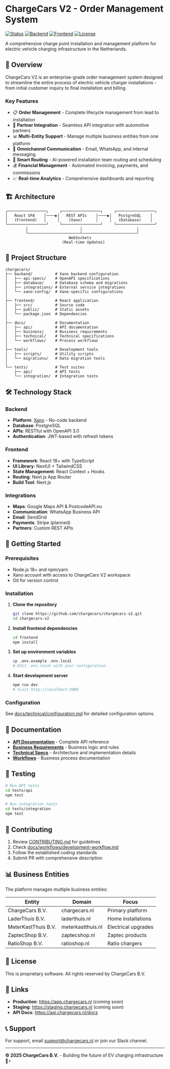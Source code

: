 # ChargeCars V2 - Order Management System

[![Status](https://img.shields.io/badge/status-development-yellow)](https://github.com/chargecars/chargecars-v2)
[![Backend](https://img.shields.io/badge/backend-Xano-blue)](https://xano.com)
[![Frontend](https://img.shields.io/badge/frontend-React-61dafb)](https://reactjs.org)
[![License](https://img.shields.io/badge/license-proprietary-red)](LICENSE)

A comprehensive charge point installation and management platform for electric vehicle charging infrastructure in the Netherlands.

## 🚀 Overview

ChargeCars V2 is an enterprise-grade order management system designed to streamline the entire process of electric vehicle charger installations - from initial customer inquiry to final installation and billing.

### Key Features

- 📋 **Order Management** - Complete lifecycle management from lead to installation
- 🤝 **Partner Integration** - Seamless API integration with automotive partners
- 📊 **Multi-Entity Support** - Manage multiple business entities from one platform
- 📱 **Omnichannel Communication** - Email, WhatsApp, and internal messaging
- 📍 **Smart Routing** - AI-powered installation team routing and scheduling
- 💰 **Financial Management** - Automated invoicing, payments, and commissions
- 📈 **Real-time Analytics** - Comprehensive dashboards and reporting

## 🏗️ Architecture

```
┌─────────────────┐     ┌─────────────────┐     ┌─────────────────┐
│   React SPA    │────▶│   REST APIs    │────▶│   PostgreSQL    │
│   (Frontend)   │     │    (Xano)      │     │   (Database)    │
└─────────────────┘     └─────────────────┘     └─────────────────┘
         │                       │                        │
         └───────────────────────┴────────────────────────┘
                            WebSockets
                         (Real-time Updates)
```

## 📁 Project Structure

```
chargecars/
├── backend/          # Xano backend configuration
│   ├── api-specs/    # OpenAPI specifications
│   ├── database/     # Database schema and migrations
│   ├── integrations/ # External service integrations
│   └── xano-config/  # Xano-specific configurations
│
├── frontend/         # React application
│   ├── src/          # Source code
│   ├── public/       # Static assets
│   └── package.json  # Dependencies
│
├── docs/             # Documentation
│   ├── api/          # API documentation
│   ├── business/     # Business requirements
│   ├── technical/    # Technical specifications
│   └── workflows/    # Process workflows
│
├── tools/            # Development tools
│   ├── scripts/      # Utility scripts
│   └── migrations/   # Data migration tools
│
└── tests/            # Test suites
    ├── api/          # API tests
    └── integration/  # Integration tests
```

## 🛠️ Technology Stack

### Backend
- **Platform**: [Xano](https://xano.com) - No-code backend
- **Database**: PostgreSQL
- **APIs**: RESTful with OpenAPI 3.0
- **Authentication**: JWT-based with refresh tokens

### Frontend
- **Framework**: React 18+ with TypeScript
- **UI Library**: NextUI + TailwindCSS
- **State Management**: React Context + Hooks
- **Routing**: Next.js App Router
- **Build Tool**: Next.js

### Integrations
- **Maps**: Google Maps API & PostcodeAPI.nu
- **Communication**: WhatsApp Business API
- **Email**: SendGrid
- **Payments**: Stripe (planned)
- **Partners**: Custom REST APIs

## 🚦 Getting Started

### Prerequisites

- Node.js 18+ and npm/yarn
- Xano account with access to ChargeCars V2 workspace
- Git for version control

### Installation

1. **Clone the repository**
   ```bash
   git clone https://github.com/chargecars/chargecars-v2.git
   cd chargecars-v2
   ```

2. **Install frontend dependencies**
   ```bash
   cd frontend
   npm install
   ```

3. **Set up environment variables**
   ```bash
   cp .env.example .env.local
   # Edit .env.local with your configuration
   ```

4. **Start development server**
   ```bash
   npm run dev
   # Visit http://localhost:3000
   ```

### Configuration

See [docs/technical/configuration.md](docs/technical/configuration.md) for detailed configuration options.

## 📖 Documentation

- **[API Documentation](docs/api/)** - Complete API reference
- **[Business Requirements](docs/business/)** - Business logic and rules
- **[Technical Specs](docs/technical/)** - Architecture and implementation details
- **[Workflows](docs/workflows/)** - Business process documentation

## 🧪 Testing

```bash
# Run API tests
cd tests/api
npm test

# Run integration tests
cd tests/integration
npm test
```

## 🤝 Contributing

1. Review [CONTRIBUTING.md](CONTRIBUTING.md) for guidelines
2. Check [docs/workflows/development-workflow.md](docs/workflows/development-workflow.md)
3. Follow the established coding standards
4. Submit PR with comprehensive description

## 📊 Business Entities

The platform manages multiple business entities:

| Entity | Domain | Focus |
|--------|--------|-------|
| ChargeCars B.V. | chargecars.nl | Primary platform |
| LaderThuis B.V. | laderthuis.nl | Home installations |
| MeterKastThuis B.V. | meterkastthuis.nl | Electrical upgrades |
| ZaptecShop B.V. | zaptecshop.nl | Zaptec products |
| RatioShop B.V. | ratioshop.nl | Ratio chargers |

## 📄 License

This is proprietary software. All rights reserved by ChargeCars B.V.

## 🔗 Links

- **Production**: https://app.chargecars.nl (coming soon)
- **Staging**: https://staging.chargecars.nl (coming soon)
- **API Docs**: https://api.chargecars.nl/docs

## 📞 Support

For support, email support@chargecars.nl or join our Slack channel.

---

**© 2025 ChargeCars B.V.** - Building the future of EV charging infrastructure 🚗⚡ 